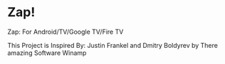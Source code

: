 

# Zap!
Zap: For Android/TV/Google TV/Fire TV

This Project is Inspired By: Justin Frankel and Dmitry Boldyrev by There amazing Software Winamp
